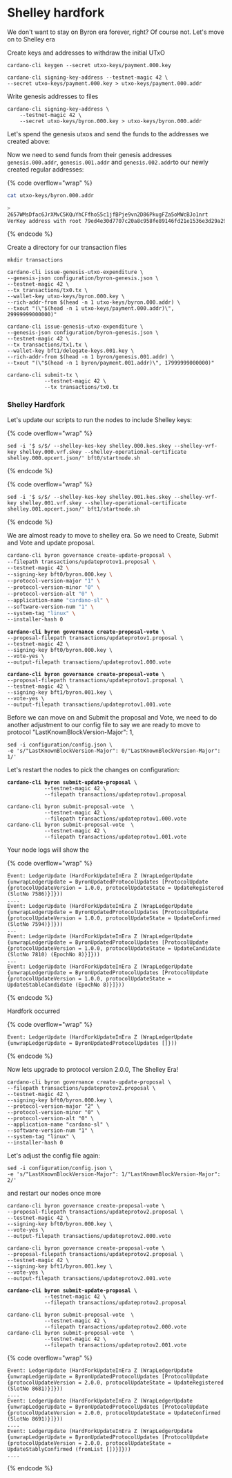 # Shelley hardfork

We don't want to stay on Byron era forever, right? Of course not. Let's move on to Shelley era

Create keys and addresses to withdraw the initial UTxO

```
cardano-cli keygen --secret utxo-keys/payment.000.key
```

```
cardano-cli signing-key-address --testnet-magic 42 \
--secret utxo-keys/payment.000.key > utxo-keys/payment.000.addr
```

Write genesis addresses to files&#x20;

```
cardano-cli signing-key-address \
    --testnet-magic 42 \
    --secret utxo-keys/byron.000.key > utxo-keys/byron.000.addr
```

Let's spend the genesis utxos and send the funds to the addresses we created above:

Now we need to send funds from their genesis addresses `genesis.000.addr`, `genesis.001.addr` and `genesis.002.addr`to our newly created regular addresses:

{% code overflow="wrap" %}
```bash
cat utxo-keys/byron.000.addr

>
2657WMsDfac6JrXMvC5KQuYhCFfhoS5c1jfBPje9vn2D86PkugFZa5oMWcBJo1nrt
VerKey address with root 79ed4e30d7707c20a8c958fe89146fd21e1536e3d29a29e0131deabf, attributes: AddrAttributes { derivation path: {} }
```
{% endcode %}

Create a directory for our transaction files

```
mkdir transactions
```

```
cardano-cli issue-genesis-utxo-expenditure \
--genesis-json configuration/byron-genesis.json \
--testnet-magic 42 \
--tx transactions/tx0.tx \
--wallet-key utxo-keys/byron.000.key \
--rich-addr-from $(head -n 1 utxo-keys/byron.000.addr) \
--txout "(\"$(head -n 1 utxo-keys/payment.000.addr)\", 29999999000000)"
```

```
cardano-cli issue-genesis-utxo-expenditure \
--genesis-json configuration/byron-genesis.json \
--testnet-magic 42 \
--tx transactions/tx1.tx \
--wallet-key bft1/delegate-keys.001.key \
--rich-addr-from $(head -n 1 byron/genesis.001.addr) \
--txout "(\"$(head -n 1 byron/payment.001.addr)\", 17999999000000)"
```

```
cardano-cli submit-tx \
            --testnet-magic 42 \
            --tx transactions/tx0.tx
```

### Shelley Hardfork&#x20;

Let's update our scripts to run the nodes to include Shelley keys:

{% code overflow="wrap" %}
```
sed -i '$ s/$/ --shelley-kes-key shelley.000.kes.skey --shelley-vrf-key shelley.000.vrf.skey --shelley-operational-certificate shelley.000.opcert.json/' bft0/startnode.sh
```
{% endcode %}

{% code overflow="wrap" %}
```
sed -i '$ s/$/ --shelley-kes-key shelley.001.kes.skey --shelley-vrf-key shelley.001.vrf.skey --shelley-operational-certificate shelley.001.opcert.json/' bft1/startnode.sh  
```
{% endcode %}

We are almost ready to move to shelley era. So we need to Create, Submit and Vote and update proposal.&#x20;

```bash
cardano-cli byron governance create-update-proposal \
--filepath transactions/updateprotov1.proposal \
--testnet-magic 42 \
--signing-key bft0/byron.000.key \
--protocol-version-major "1" \
--protocol-version-minor "0" \
--protocol-version-alt "0" \
--application-name "cardano-sl" \
--software-version-num "1" \
--system-tag "linux" \
--installer-hash 0
```

<pre><code><strong>cardano-cli byron governance create-proposal-vote \
</strong>--proposal-filepath transactions/updateprotov1.proposal \
--testnet-magic 42 \
--signing-key bft0/byron.000.key \
--vote-yes \
--output-filepath transactions/updateprotov1.000.vote
</code></pre>

<pre><code><strong>cardano-cli byron governance create-proposal-vote \
</strong>--proposal-filepath transactions/updateprotov1.proposal \
--testnet-magic 42 \
--signing-key bft1/byron.001.key \
--vote-yes \
--output-filepath transactions/updateprotov1.001.vote
</code></pre>

Before we can move on and Submit the proposal and Vote, we need to do another adjustment to our config file to say we are ready to move to protocol "LastKnownBlockVersion-Major": 1,

```
sed -i configuration/config.json \
-e 's/"LastKnownBlockVersion-Major": 0/"LastKnownBlockVersion-Major": 1/'
```

Let's restart the nodes to pick the changes on configuration:



<pre><code><strong>cardano-cli byron submit-update-proposal \
</strong>            --testnet-magic 42 \
            --filepath transactions/updateprotov1.proposal
</code></pre>

```
cardano-cli byron submit-proposal-vote  \
            --testnet-magic 42 \
            --filepath transactions/updateprotov1.000.vote
cardano-cli byron submit-proposal-vote  \
            --testnet-magic 42 \
            --filepath transactions/updateprotov1.001.vote
```

Your node logs will show the&#x20;

{% code overflow="wrap" %}
```
Event: LedgerUpdate (HardForkUpdateInEra Z (WrapLedgerUpdate {unwrapLedgerUpdate = ByronUpdatedProtocolUpdates [ProtocolUpdate {protocolUpdateVersion = 1.0.0, protocolUpdateState = UpdateRegistered (SlotNo 7586)}]}))
....
Event: LedgerUpdate (HardForkUpdateInEra Z (WrapLedgerUpdate {unwrapLedgerUpdate = ByronUpdatedProtocolUpdates [ProtocolUpdate {protocolUpdateVersion = 1.0.0, protocolUpdateState = UpdateConfirmed (SlotNo 7594)}]}))
...
Event: LedgerUpdate (HardForkUpdateInEra Z (WrapLedgerUpdate {unwrapLedgerUpdate = ByronUpdatedProtocolUpdates [ProtocolUpdate {protocolUpdateVersion = 1.0.0, protocolUpdateState = UpdateCandidate (SlotNo 7810) (EpochNo 8)}]}))
...
Event: LedgerUpdate (HardForkUpdateInEra Z (WrapLedgerUpdate {unwrapLedgerUpdate = ByronUpdatedProtocolUpdates [ProtocolUpdate {protocolUpdateVersion = 1.0.0, protocolUpdateState = UpdateStableCandidate (EpochNo 8)}]}))
```
{% endcode %}

Hardfork occurred

{% code overflow="wrap" %}
```
Event: LedgerUpdate (HardForkUpdateInEra Z (WrapLedgerUpdate {unwrapLedgerUpdate = ByronUpdatedProtocolUpdates []}))
```
{% endcode %}

Now lets upgrade to protocol version 2.0.0, The Shelley Era!&#x20;

```
cardano-cli byron governance create-update-proposal \
--filepath transactions/updateprotov2.proposal \
--testnet-magic 42 \
--signing-key bft0/byron.000.key \
--protocol-version-major "2" \
--protocol-version-minor "0" \
--protocol-version-alt "0" \
--application-name "cardano-sl" \
--software-version-num "1" \
--system-tag "linux" \
--installer-hash 0
```

Let's adjust the config file again:

```
sed -i configuration/config.json \
-e 's/"LastKnownBlockVersion-Major": 1/"LastKnownBlockVersion-Major": 2/'
```

and restart our nodes once more

```
cardano-cli byron governance create-proposal-vote \
--proposal-filepath transactions/updateprotov2.proposal \
--testnet-magic 42 \
--signing-key bft0/byron.000.key \
--vote-yes \
--output-filepath transactions/updateprotov2.000.vote
```

```
cardano-cli byron governance create-proposal-vote \
--proposal-filepath transactions/updateprotov2.proposal \
--testnet-magic 42 \
--signing-key bft1/byron.001.key \
--vote-yes \
--output-filepath transactions/updateprotov2.001.vote
```

<pre><code><strong>cardano-cli byron submit-update-proposal \
</strong>            --testnet-magic 42 \
            --filepath transactions/updateprotov2.proposal
</code></pre>

```
cardano-cli byron submit-proposal-vote  \
            --testnet-magic 42 \
            --filepath transactions/updateprotov2.000.vote
cardano-cli byron submit-proposal-vote  \
            --testnet-magic 42 \
            --filepath transactions/updateprotov2.001.vote
```

{% code overflow="wrap" %}
```
Event: LedgerUpdate (HardForkUpdateInEra Z (WrapLedgerUpdate {unwrapLedgerUpdate = ByronUpdatedProtocolUpdates [ProtocolUpdate {protocolUpdateVersion = 2.0.0, protocolUpdateState = UpdateRegistered (SlotNo 8681)}]}))
....
Event: LedgerUpdate (HardForkUpdateInEra Z (WrapLedgerUpdate {unwrapLedgerUpdate = ByronUpdatedProtocolUpdates [ProtocolUpdate {protocolUpdateVersion = 2.0.0, protocolUpdateState = UpdateConfirmed (SlotNo 8691)}]}))
....
Event: LedgerUpdate (HardForkUpdateInEra Z (WrapLedgerUpdate {unwrapLedgerUpdate = ByronUpdatedProtocolUpdates [ProtocolUpdate {protocolUpdateVersion = 2.0.0, protocolUpdateState = UpdateStablyConfirmed (fromList [])}]}))
....

```
{% endcode %}
